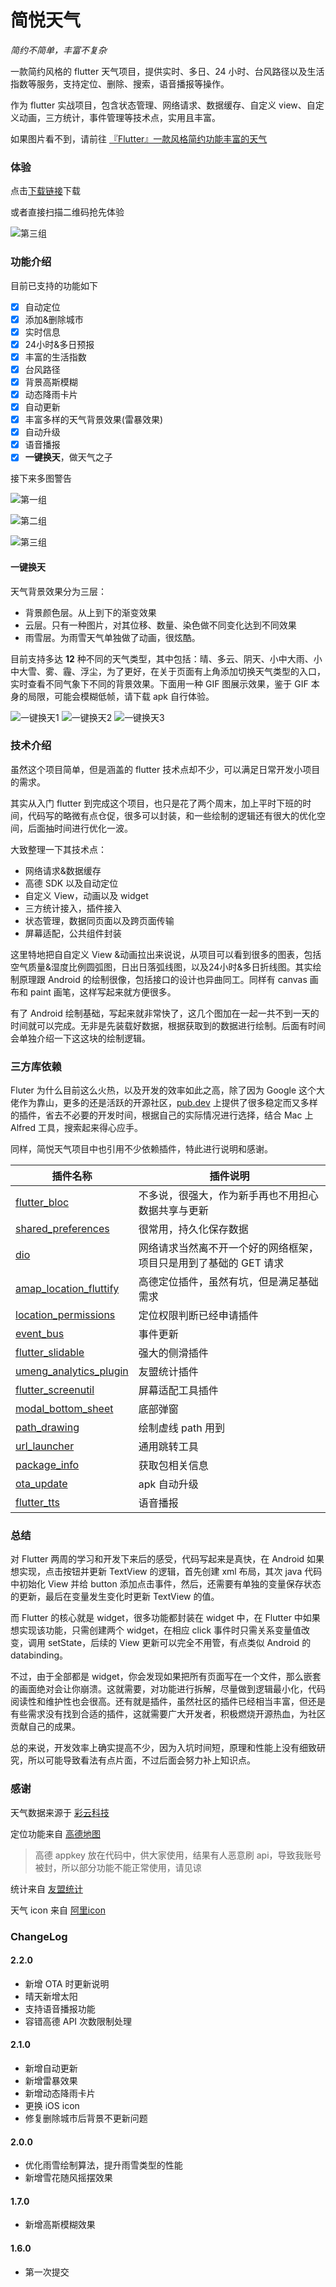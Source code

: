 # 简悦天气

*简约不简单，丰富不复杂*

一款简约风格的 flutter 天气项目，提供实时、多日、24 小时、台风路径以及生活指数等服务，支持定位、删除、搜索，语音播报等操作。

作为 flutter 实战项目，包含状态管理、网络请求、数据缓存、自定义 view、自定义动画，三方统计，事件管理等技术点，实用且丰富。

如果图片看不到，请前往 [『Flutter』一款风格简约功能丰富的天气](http://xiaweizi.cn/article/f7f8/)

### 体验

点击[下载链接](http://xiaweizi.top/SimplicityWeather-2_2.apk)下载

或者直接扫描二维码抢先体验

![第三组](/images/qrcode.png)

### 功能介绍

目前已支持的功能如下

- [x] 自动定位
- [x] 添加&删除城市
- [x] 实时信息
- [x] 24小时&多日预报
- [x] 丰富的生活指数
- [x] 台风路径
- [x] 背景高斯模糊
- [x] 动态降雨卡片
- [x] 自动更新
- [x] 丰富多样的天气背景效果(雷暴效果)
- [x] 自动升级
- [x] 语音播报
- [x] **一键换天**，做天气之子

接下来多图警告

![第一组](/images/weather1.png)

![第二组](/images/weather2.png)

![第三组](/images/weather3.png)

#### 一键换天

天气背景效果分为三层：

- 背景颜色层。从上到下的渐变效果
- 云层。只有一种图片，对其位移、数量、染色做不同变化达到不同效果
- 雨雪层。为雨雪天气单独做了动画，很炫酷。

目前支持多达 **12** 种不同的天气类型，其中包括：晴、多云、阴天、小中大雨、小中大雪、雾、霾、浮尘，为了更好，在关于页面有上角添加切换天气类型的入口，实时查看不同气象下不同的背景效果。下面用一种 GIF 图展示效果，鉴于 GIF 本身的局限，可能会模糊低帧，请下载 apk 自行体验。

![一键换天1](/images/weather1.gif)
![一键换天2](/images/weather2.gif)
![一键换天3](/images/weather3.gif)

### 技术介绍

虽然这个项目简单，但是涵盖的 flutter 技术点却不少，可以满足日常开发小项目的需求。

其实从入门 flutter 到完成这个项目，也只是花了两个周末，加上平时下班的时间，代码写的略微有点仓促，很多可以封装，和一些绘制的逻辑还有很大的优化空间，后面抽时间进行优化一波。

大致整理一下其技术点：

- 网络请求&数据缓存
- 高德 SDK 以及自动定位
- 自定义 View，动画以及 widget
- 三方统计接入，插件接入
- 状态管理，数据同页面以及跨页面传输
- 屏幕适配，公共组件封装

这里特地把自自定义 View &动画拉出来说说，从项目可以看到很多的图表，包括空气质量&湿度比例圆弧图，日出日落弧线图，以及24小时&多日折线图。其实绘制原理跟 Android 的绘制很像，包括接口的设计也异曲同工。同样有 canvas 画布和 paint 画笔，这样写起来就方便很多。

有了 Android 绘制基础，写起来就非常快了，这几个图加在一起一共不到一天的时间就可以完成。无非是先装载好数据，根据获取到的数据进行绘制。后面有时间会单独介绍一下这这块的绘制逻辑。

### 三方库依赖

Fluter 为什么目前这么火热，以及开发的效率如此之高，除了因为 Google 这个大佬作为靠山，更多的还是活跃的开源社区，[pub.dev](https://pub.flutter-io.cn/) 上提供了很多稳定而又多样的插件，省去不必要的开发时间，根据自己的实际情况进行选择，结合 Mac 上 Alfred 工具，搜索起来得心应手。

同样，简悦天气项目中也引用不少依赖插件，特此进行说明和感谢。

| 插件名称                                                     | 插件说明                                                     |
| ------------------------------------------------------------ | ------------------------------------------------------------ |
| [flutter_bloc](https://pub.flutter-io.cn/packages/flutter_bloc) | 不多说，很强大，作为新手再也不用担心数据共享与更新           |
| [shared_preferences](https://pub.flutter-io.cn/packages/shared_preferences) | 很常用，持久化保存数据                                       |
| [dio](https://pub.flutter-io.cn/packages/dio)                | 网络请求当然离不开一个好的网络框架，项目只是用到了基础的 GET 请求 |
| [amap_location_fluttify](https://pub.flutter-io.cn/packages/amap_location_fluttify) | 高德定位插件，虽然有坑，但是满足基础需求                     |
| [location_permissions](https://pub.flutter-io.cn/packages/location_permissions) | 定位权限判断已经申请插件                                     |
| [event_bus](https://pub.flutter-io.cn/packages/event_bus)    | 事件更新                                                     |
| [flutter_slidable](https://pub.flutter-io.cn/packages/flutter_slidable) | 强大的侧滑插件                                               |
| [umeng_analytics_plugin](https://pub.flutter-io.cn/packages/umeng_analytics_plugin) | 友盟统计插件                                                 |
| [flutter_screenutil](https://pub.flutter-io.cn/packages/flutter_screenutil) | 屏幕适配工具插件                                             |
| [modal_bottom_sheet](https://pub.flutter-io.cn/packages/modal_bottom_sheet) | 底部弹窗                                                     |
| [path_drawing](https://pub.flutter-io.cn/packages/path_drawing) | 绘制虚线 path 用到                                           |
| [url_launcher](https://pub.flutter-io.cn/packages/url_launcher) | 通用跳转工具                                                 |
| [package_info](https://pub.flutter-io.cn/packages/package_info) | 获取包相关信息                                               |
| [ota_update](https://pub.flutter-io.cn/packages/ota_update)  | apk 自动升级                                                 |
| [flutter_tts](https://pub.flutter-io.cn/packages/flutter_tts) | 语音播报                                                     |

### 总结

对 Flutter 两周的学习和开发下来后的感受，代码写起来是真快，在 Android 如果想实现，点击按钮并更新 TextView 的逻辑，首先创建 xml 布局，其次 java 代码中初始化 View 并给 button 添加点击事件，然后，还需要有单独的变量保存状态的更新，最后在变量发生变化时更新 TextView 的值。

而 Flutter 的核心就是  widget，很多功能都封装在 widget 中，在 Flutter 中如果想实现该功能，只需创建两个 widget，在相应 click 事件时只需关系变量值改变，调用 setState，后续的 View 更新可以完全不用管，有点类似 Android 的 databinding。

不过，由于全部都是 widget，你会发现如果把所有页面写在一个文件，那么嵌套的画面绝对会让你崩溃。这就需要，对功能进行拆解，尽量做到逻辑最小化，代码阅读性和维护性也会很高。还有就是插件，虽然社区的插件已经相当丰富，但还是有些需求没有找到合适的插件，这就需要广大开发者，积极燃烧开源热血，为社区贡献自己的成果。

总的来说，开发效率上确实提高不少，因为入坑时间短，原理和性能上没有细致研究，所以可能导致看法有点片面，不过后面会努力补上知识点。


### 感谢

天气数据来源于 [彩云科技](https://open.caiyunapp.com/Main_Page)

定位功能来自 [高德地图](https://lbs.amap.com/) 

> 高德 appkey 放在代码中，供大家使用，结果有人恶意刷 api，导致我账号被封，所以部分功能不能正常使用，请见谅

统计来自 [友盟统计](https://mobile.umeng.com/)

天气 icon 来自 [阿里icon](https://www.iconfont.cn/)

### ChangeLog

#### 2.2.0

- 新增 OTA 时更新说明
- 晴天新增太阳
- 支持语音播报功能
- 容错高德 API 次数限制处理

#### 2.1.0

- 新增自动更新
- 新增雷暴效果
- 新增动态降雨卡片
- 更换 iOS icon
- 修复删除城市后背景不更新问题

#### 2.0.0

- 优化雨雪绘制算法，提升雨雪类型的性能
- 新增雪花随风摇摆效果

#### 1.7.0

- 新增高斯模糊效果

#### 1.6.0

- 第一次提交
